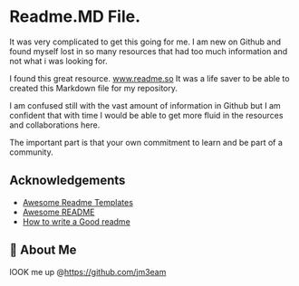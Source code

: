 
# Readme.MD File.
It was very complicated to get this going for me.
I am new on Github and found myself lost in so many resources that had too much information and not what i was looking for.

I found this great resource.
www.readme.so
It was a life saver to be able to created this Markdown file for my repository.

I am confused still with the vast amount of information in Github but I am confident that with time I would be able to get more fluid in the resources and collaborations here.

The important part is that your own commitment to learn and be part of a community.




## Acknowledgements

 - [Awesome Readme Templates](https://awesomeopensource.com/project/elangosundar/awesome-README-templates)
 - [Awesome README](https://github.com/matiassingers/awesome-readme)
 - [How to write a Good readme](https://bulldogjob.com/news/449-how-to-write-a-good-readme-for-your-github-project)


## 🚀 About Me
lOOK me up @https://github.com/jm3eam


